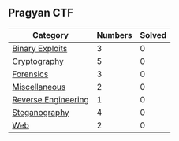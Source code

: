 ## Pragyan CTF

| Category | Numbers | Solved |
| -------- | ------- | ------ |
| [Binary Exploits](./Binary%20Exploits/) | 3 | 0 |
| [Cryptography](./Cryptography/) | 5 | 0 |
| [Forensics](./Forensics/) | 3 | 0 |
| [Miscellaneous](./Miscellaneous/) | 2 | 0 |
| [Reverse Engineering](./Reverse%20Engineering/) | 1 | 0 |
| [Steganography](./Steganography/) | 4 | 0 |
| [Web](./Web/) | 2 | 0 |
